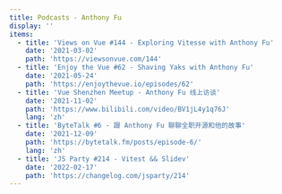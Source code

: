 ```yaml
---
title: Podcasts - Anthony Fu
display: ''
items:
  - title: 'Views on Vue #144 - Exploring Vitesse with Anthony Fu'
    date: '2021-03-02'
    path: 'https://viewsonvue.com/144'
  - title: 'Enjoy the Vue #62 - Shaving Yaks with Anthony Fu'
    date: '2021-05-24'
    path: 'https://enjoythevue.io/episodes/62'
  - title: 'Vue Shenzhen Meetup - Anthony Fu 线上访谈'
    date: '2021-11-02'
    path: 'https://www.bilibili.com/video/BV1jL4y1q76J'
    lang: 'zh'
  - title: 'ByteTalk #6 - 跟 Anthony Fu 聊聊全职开源和他的故事'
    date: '2021-12-09'
    path: 'https://bytetalk.fm/posts/episode-6/'
    lang: 'zh'
  - title: 'JS Party #214 - Vitest && Slidev'
    date: '2022-02-17'
    path: 'https://changelog.com/jsparty/214'
---
```


<SubNav/>

<ClientOnly>
  <Plum/>
</ClientOnly>

<ListPosts :posts="frontmatter.items.reverse()" />
